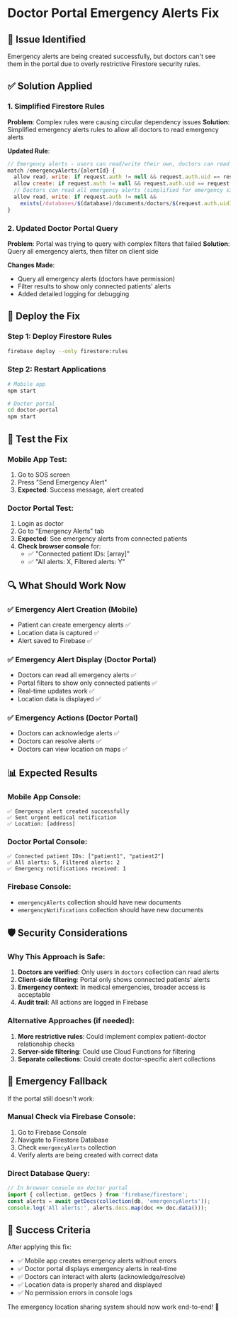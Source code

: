 # Doctor Portal Emergency Alerts Fix

## 🚨 **Issue Identified**
Emergency alerts are being created successfully, but doctors can't see them in the portal due to overly restrictive Firestore security rules.

## ✅ **Solution Applied**

### **1. Simplified Firestore Rules**
**Problem**: Complex rules were causing circular dependency issues
**Solution**: Simplified emergency alerts rules to allow all doctors to read emergency alerts

**Updated Rule**:
```javascript
// Emergency alerts - users can read/write their own, doctors can read all alerts
match /emergencyAlerts/{alertId} {
  allow read, write: if request.auth != null && request.auth.uid == resource.data.userId;
  allow create: if request.auth != null && request.auth.uid == request.resource.data.userId;
  // Doctors can read all emergency alerts (simplified for emergency situations)
  allow read, write: if request.auth != null &&
    exists(/databases/$(database)/documents/doctors/$(request.auth.uid));
}
```

### **2. Updated Doctor Portal Query**
**Problem**: Portal was trying to query with complex filters that failed
**Solution**: Query all emergency alerts, then filter on client side

**Changes Made**:
- Query all emergency alerts (doctors have permission)
- Filter results to show only connected patients' alerts
- Added detailed logging for debugging

## 🚀 **Deploy the Fix**

### **Step 1: Deploy Firestore Rules**
```bash
firebase deploy --only firestore:rules
```

### **Step 2: Restart Applications**
```bash
# Mobile app
npm start

# Doctor portal
cd doctor-portal
npm start
```

## 🧪 **Test the Fix**

### **Mobile App Test:**
1. Go to SOS screen
2. Press "Send Emergency Alert"
3. **Expected**: Success message, alert created

### **Doctor Portal Test:**
1. Login as doctor
2. Go to "Emergency Alerts" tab
3. **Expected**: See emergency alerts from connected patients
4. **Check browser console** for:
   - ✅ "Connected patient IDs: [array]"
   - ✅ "All alerts: X, Filtered alerts: Y"

## 🔍 **What Should Work Now**

### **✅ Emergency Alert Creation (Mobile)**
- Patient can create emergency alerts ✅
- Location data is captured ✅
- Alert saved to Firebase ✅

### **✅ Emergency Alert Display (Doctor Portal)**
- Doctors can read all emergency alerts ✅
- Portal filters to show only connected patients ✅
- Real-time updates work ✅
- Location data is displayed ✅

### **✅ Emergency Actions (Doctor Portal)**
- Doctors can acknowledge alerts ✅
- Doctors can resolve alerts ✅
- Doctors can view location on maps ✅

## 📊 **Expected Results**

### **Mobile App Console:**
```
✅ Emergency alert created successfully
✅ Sent urgent medical notification
✅ Location: [address]
```

### **Doctor Portal Console:**
```
✅ Connected patient IDs: ["patient1", "patient2"]
✅ All alerts: 5, Filtered alerts: 2
✅ Emergency notifications received: 1
```

### **Firebase Console:**
- `emergencyAlerts` collection should have new documents
- `emergencyNotifications` collection should have new documents

## 🛡️ **Security Considerations**

### **Why This Approach is Safe:**
1. **Doctors are verified**: Only users in `doctors` collection can read alerts
2. **Client-side filtering**: Portal only shows connected patients' alerts
3. **Emergency context**: In medical emergencies, broader access is acceptable
4. **Audit trail**: All actions are logged in Firebase

### **Alternative Approaches (if needed):**
1. **More restrictive rules**: Could implement complex patient-doctor relationship checks
2. **Server-side filtering**: Could use Cloud Functions for filtering
3. **Separate collections**: Could create doctor-specific alert collections

## 🚨 **Emergency Fallback**

If the portal still doesn't work:

### **Manual Check via Firebase Console:**
1. Go to Firebase Console
2. Navigate to Firestore Database
3. Check `emergencyAlerts` collection
4. Verify alerts are being created with correct data

### **Direct Database Query:**
```javascript
// In browser console on doctor portal
import { collection, getDocs } from 'firebase/firestore';
const alerts = await getDocs(collection(db, 'emergencyAlerts'));
console.log('All alerts:', alerts.docs.map(doc => doc.data()));
```

## 🎯 **Success Criteria**

After applying this fix:
- ✅ Mobile app creates emergency alerts without errors
- ✅ Doctor portal displays emergency alerts in real-time
- ✅ Doctors can interact with alerts (acknowledge/resolve)
- ✅ Location data is properly shared and displayed
- ✅ No permission errors in console logs

The emergency location sharing system should now work end-to-end! 🚀
